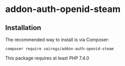 # addon-auth-openid-steam

Installation
------------

The recommended way to install is via Composer:

```
composer require vairogs/addon-auth-openid-steam
```

This package requires at least PHP 7.4.0
